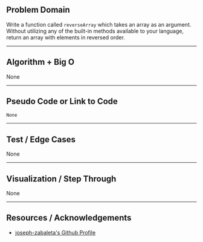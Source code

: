 ## Problem Domain
Write a function called `reverseArray` which takes an array as an argument. Without utilizing any of the built-in methods available to your language, return an array with elements in reversed order.

---

## Algorithm + Big O
None

---

## Pseudo Code or Link to Code
```
None
```

---

## Test / Edge Cases
None

---


## Visualization / Step Through
None

---

## Resources / Acknowledgements
- [joseph-zabaleta's Github Profile](https://github.com/joseph-zabaleta)